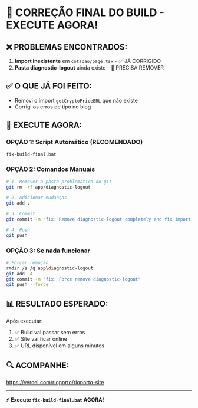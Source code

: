 # 🚨 CORREÇÃO FINAL DO BUILD - EXECUTE AGORA!

## ❌ PROBLEMAS ENCONTRADOS:
1. **Import inexistente** em `cotacao/page.tsx` - ✅ JÁ CORRIGIDO
2. **Pasta diagnostic-logout** ainda existe - 🔧 PRECISA REMOVER

## ✅ O QUE JÁ FOI FEITO:
- Removi o import `getCryptoPriceBRL` que não existe
- Corrigi os erros de tipo no blog

## 🎯 EXECUTE AGORA:

### OPÇÃO 1: Script Automático (RECOMENDADO)
```bash
fix-build-final.bat
```

### OPÇÃO 2: Comandos Manuais
```bash
# 1. Remover a pasta problemática do git
git rm -rf app/diagnostic-logout

# 2. Adicionar mudanças
git add .

# 3. Commit
git commit -m "fix: Remove diagnostic-logout completely and fix import error"

# 4. Push
git push
```

### OPÇÃO 3: Se nada funcionar
```bash
# Forçar remoção
rmdir /s /q app\diagnostic-logout
git add -A
git commit -m "fix: Force remove diagnostic-logout"
git push --force
```

## 📊 RESULTADO ESPERADO:

Após executar:
1. ✅ Build vai passar sem erros
2. ✅ Site vai ficar online
3. ✅ URL disponível em alguns minutos

## 🔍 ACOMPANHE:

https://vercel.com/rioporto/rioporto-site

---

**⚡ Execute `fix-build-final.bat` AGORA!**
